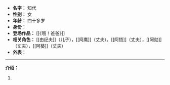 
- **名字：** 知代
- **性别：** 女
- **年龄：** 四十多岁
- **身份：** 
- **登场作品：** [[《哦！爸爸》]]
- **相关角色：** [[由纪夫]]（儿子），[[阿鹰]]（丈夫），[[阿悟]]（丈夫），[[阿勋]]（丈夫），[[阿葵]]（丈夫）
- **外表：** 

---

**介绍：** 

1. 
